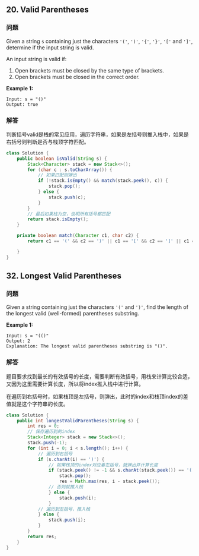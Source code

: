 ## 20. Valid Parentheses

### 问题

Given a string `s` containing just the characters `'('`, `')'`, `'{'`, `'}'`, `'['` and `']'`, determine if the input string is valid.

An input string is valid if:

1. Open brackets must be closed by the same type of brackets.
2. Open brackets must be closed in the correct order.

**Example 1:**

```
Input: s = "()"
Output: true
```

### 解答

判断括号valid是栈的常见应用，遍历字符串，如果是左括号则推入栈中，如果是右括号则判断是否与栈顶字符匹配。

```java
class Solution {
    public boolean isValid(String s) {
        Stack<Character> stack = new Stack<>();
        for (char c : s.toCharArray()) {
            // 如果匹配则弹出
            if (!stack.isEmpty() && match(stack.peek(), c)) {
                stack.pop();
            } else {
                stack.push(c);
            }
        }
        // 最后如果栈为空，说明所有括号都匹配
        return stack.isEmpty();
    }

    private boolean match(Character c1, char c2) {
        return c1 == '(' && c2 == ')' || c1 == '[' && c2 == ']' || c1 == '{' && c2 == '}';

    }
}
```

## 32. Longest Valid Parentheses

### 问题

Given a string containing just the characters `'('` and `')'`, find the length of the longest valid (well-formed) parentheses substring.

**Example 1:**

```
Input: s = "(()"
Output: 2
Explanation: The longest valid parentheses substring is "()".
```

### 解答

题目要求找到最长的有效括号的长度，需要判断有效括号，用栈来计算比较合适，又因为这里需要计算长度，所以将index推入栈中进行计算。

在遍历到右括号时，如果栈顶是左括号，则弹出，此时的index和栈顶index的差值就是这个字符串的长度。

```java
class Solution {
    public int longestValidParentheses(String s) {
        int res = 0;
        // 保存遍历到的index
        Stack<Integer> stack = new Stack<>();
        stack.push(-1);
        for (int i = 0; i < s.length(); i++) {
            // 遍历到右括号
            if (s.charAt(i) == ')') {
                // 如果栈顶的index对应着左括号，就弹出并计算长度
                if (stack.peek() != -1 && s.charAt(stack.peek()) == '(') {
                    stack.pop();
                    res = Math.max(res, i - stack.peek());
                // 否则就推入栈    
                } else {
                    stack.push(i);
                }
            // 遍历到左括号，推入栈    
            } else {
                stack.push(i);
            }
        }
        return res;
    }
}
```

